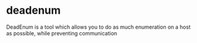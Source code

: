 # deadenum
DeadEnum is a tool which allows you to do as much enumeration on a host as possible, while preventing communication
